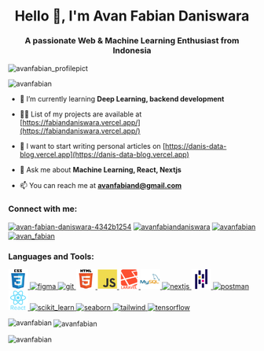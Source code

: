 <h1 align="center">Hello 👋, I'm Avan Fabian Daniswara</h1>
<h3 align="center">A passionate Web & Machine Learning Enthusiast from Indonesia</h3>

<img align="center" src="" alt="avanfabian_profilepict" />

<p align="left"> <img src="https://komarev.com/ghpvc/?username=avanfabian&label=Profile%20views&color=0e75b6&style=flat" alt="avanfabian" /> </p>

- 🌱 I’m currently learning **Deep Learning, backend development**

- 👨‍💻 List of my projects are available at [https://fabiandaniswara.vercel.app/](https://fabiandaniswara.vercel.app/)

- 📝 I want to start writing personal articles on [https://danis-data-blog.vercel.app](https://danis-data-blog.vercel.app)

- 💬 Ask me about **Machine Learning, React, Nextjs**

- 📫 You can reach me at **avanfabiand@gmail.com**

<h3 align="left">Connect with me:</h3>
<p align="left">
<a href="https://linkedin.com/in/avan-fabian-daniswara-4342b1254" target="blank"><img align="center" src="https://raw.githubusercontent.com/rahuldkjain/github-profile-readme-generator/master/src/images/icons/Social/linked-in-alt.svg" alt="avan-fabian-daniswara-4342b1254" height="30" width="40" /></a>
<a href="https://kaggle.com/avanfabiandaniswara" target="blank"><img align="center" src="https://raw.githubusercontent.com/rahuldkjain/github-profile-readme-generator/master/src/images/icons/Social/kaggle.svg" alt="avanfabiandaniswara" height="30" width="40" /></a>
<a href="https://instagram.com/avanfabian" target="blank"><img align="center" src="https://raw.githubusercontent.com/rahuldkjain/github-profile-readme-generator/master/src/images/icons/Social/instagram.svg" alt="avanfabian" height="30" width="40" /></a>
<a href="https://discord.gg/avan_fabian" target="blank"><img align="center" src="https://raw.githubusercontent.com/rahuldkjain/github-profile-readme-generator/master/src/images/icons/Social/discord.svg" alt="avan_fabian" height="30" width="40" /></a>
</p>

<h3 align="left">Languages and Tools:</h3>
<p align="left"> <a href="https://www.w3schools.com/css/" target="_blank" rel="noreferrer"> <img src="https://raw.githubusercontent.com/devicons/devicon/master/icons/css3/css3-original-wordmark.svg" alt="css3" width="40" height="40"/> </a> <a href="https://www.figma.com/" target="_blank" rel="noreferrer"> <img src="https://www.vectorlogo.zone/logos/figma/figma-icon.svg" alt="figma" width="40" height="40"/> </a> <a href="https://git-scm.com/" target="_blank" rel="noreferrer"> <img src="https://www.vectorlogo.zone/logos/git-scm/git-scm-icon.svg" alt="git" width="40" height="40"/> </a> <a href="https://www.w3.org/html/" target="_blank" rel="noreferrer"> <img src="https://raw.githubusercontent.com/devicons/devicon/master/icons/html5/html5-original-wordmark.svg" alt="html5" width="40" height="40"/> </a> <a href="https://developer.mozilla.org/en-US/docs/Web/JavaScript" target="_blank" rel="noreferrer"> <img src="https://raw.githubusercontent.com/devicons/devicon/master/icons/javascript/javascript-original.svg" alt="javascript" width="40" height="40"/> </a> <a href="https://laravel.com/" target="_blank" rel="noreferrer"> <img src="https://raw.githubusercontent.com/devicons/devicon/master/icons/laravel/laravel-plain-wordmark.svg" alt="laravel" width="40" height="40"/> </a> <a href="https://www.mysql.com/" target="_blank" rel="noreferrer"> <img src="https://raw.githubusercontent.com/devicons/devicon/master/icons/mysql/mysql-original-wordmark.svg" alt="mysql" width="40" height="40"/> </a> <a href="https://nextjs.org/" target="_blank" rel="noreferrer"> <img src="https://cdn.worldvectorlogo.com/logos/nextjs-2.svg" alt="nextjs" width="40" height="40"/> </a> <a href="https://pandas.pydata.org/" target="_blank" rel="noreferrer"> <img src="https://raw.githubusercontent.com/devicons/devicon/2ae2a900d2f041da66e950e4d48052658d850630/icons/pandas/pandas-original.svg" alt="pandas" width="40" height="40"/> </a> <a href="https://postman.com" target="_blank" rel="noreferrer"> <img src="https://www.vectorlogo.zone/logos/getpostman/getpostman-icon.svg" alt="postman" width="40" height="40"/> </a> <a href="https://reactjs.org/" target="_blank" rel="noreferrer"> <img src="https://raw.githubusercontent.com/devicons/devicon/master/icons/react/react-original-wordmark.svg" alt="react" width="40" height="40"/> </a> <a href="https://scikit-learn.org/" target="_blank" rel="noreferrer"> <img src="https://upload.wikimedia.org/wikipedia/commons/0/05/Scikit_learn_logo_small.svg" alt="scikit_learn" width="40" height="40"/> </a> <a href="https://seaborn.pydata.org/" target="_blank" rel="noreferrer"> <img src="https://seaborn.pydata.org/_images/logo-mark-lightbg.svg" alt="seaborn" width="40" height="40"/> </a> <a href="https://tailwindcss.com/" target="_blank" rel="noreferrer"> <img src="https://www.vectorlogo.zone/logos/tailwindcss/tailwindcss-icon.svg" alt="tailwind" width="40" height="40"/> </a> <a href="https://www.tensorflow.org" target="_blank" rel="noreferrer"> <img src="https://www.vectorlogo.zone/logos/tensorflow/tensorflow-icon.svg" alt="tensorflow" width="40" height="40"/> </a> </p>

<p><img align="left" src="https://github-readme-stats.vercel.app/api/top-langs?username=avanfabian&show_icons=true&locale=en&layout=compact" alt="avanfabian" /></p>

<p>&nbsp;<img align="center" src="https://github-readme-stats.vercel.app/api?username=avanfabian&show_icons=true&locale=en" alt="avanfabian" /></p>

<p><img align="center" src="https://github-readme-streak-stats.herokuapp.com/?user=avanfabian&" alt="avanfabian" /></p>
